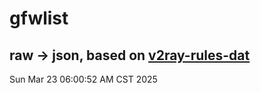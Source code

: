 # gfwlist
## raw -> json, based on [v2ray-rules-dat](https://github.com/Loyalsoldier/v2ray-rules-dat)
Sun Mar 23 06:00:52 AM CST 2025

